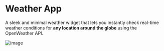# Weather App
A sleek and minimal weather widget that lets you instantly check real-time weather conditions for **any location around the globe** using the OpenWeather API.


![image](https://github.com/user-attachments/assets/e4882998-177d-44fc-971a-88da21d7b075)

